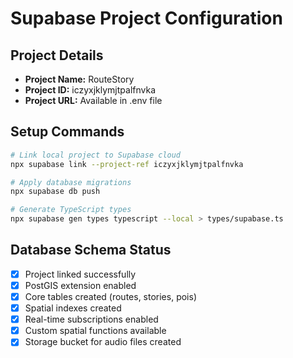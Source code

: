 # Supabase Project Configuration

## Project Details
- **Project Name:** RouteStory
- **Project ID:** iczyxjklymjtpalfnvka
- **Project URL:** Available in .env file

## Setup Commands
```bash
# Link local project to Supabase cloud
npx supabase link --project-ref iczyxjklymjtpalfnvka

# Apply database migrations
npx supabase db push

# Generate TypeScript types
npx supabase gen types typescript --local > types/supabase.ts
```

## Database Schema Status
- [x] Project linked successfully
- [x] PostGIS extension enabled
- [x] Core tables created (routes, stories, pois)
- [x] Spatial indexes created
- [x] Real-time subscriptions enabled
- [x] Custom spatial functions available
- [x] Storage bucket for audio files created